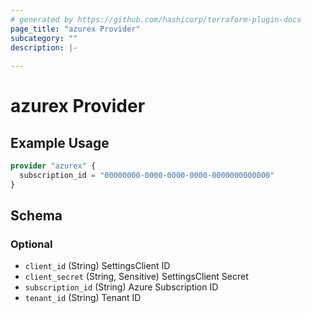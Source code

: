 ```yaml
---
# generated by https://github.com/hashicorp/terraform-plugin-docs
page_title: "azurex Provider"
subcategory: ""
description: |-
  
---
```


# azurex Provider



## Example Usage

```terraform
provider "azurex" {
  subscription_id = "00000000-0000-0000-0000-0000000000000"
}
```

<!-- schema generated by tfplugindocs -->
## Schema

### Optional

- `client_id` (String) SettingsClient ID
- `client_secret` (String, Sensitive) SettingsClient Secret
- `subscription_id` (String) Azure Subscription ID
- `tenant_id` (String) Tenant ID
